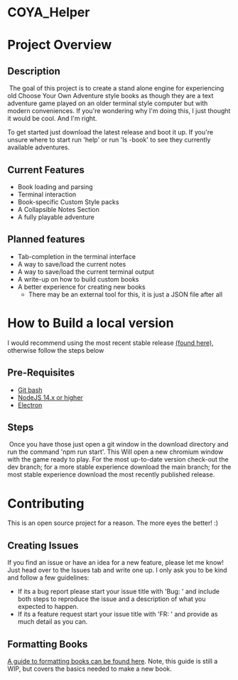 # COYA_Helper

# Project Overview

## Description

​		The goal of this project is to create a stand alone engine for experiencing old Choose Your Own Adventure style books as though they are a text adventure game played on an older terminal style computer but with modern conveniences. If you're wondering why I'm doing this, I just thought it would be cool. And I'm right.

To get started just download the latest release and boot it up. If you're unsure where to start run 'help' or run 'ls -book' to see they currently available adventures.

## Current Features

- Book loading and parsing
- Terminal interaction
- Book-specific Custom Style packs
- A Collapsible Notes Section
- A fully playable adventure

## Planned features

- Tab-completion in the terminal interface
- A way to save/load the current notes
- A way to save/load the current terminal output
- A write-up on how to build custom books
- A better experience for creating new books
  - There may be an external tool for this, it is just a JSON file after all

# How to Build a local version

I would recommend using the most recent stable release [(found here)](https://github.com/EzraSkwarka/COYA_Helper/releases/), otherwise follow the steps below

## Pre-Requisites

- [Git bash](https://git-scm.com/download/win)
- [NodeJS 14.x or higher](https://github.com/nodejs/Release)
- [Electron](https://www.electronjs.org/)

## Steps

​		Once you have those just open a git window in the download directory and run the command 'npm run start'. This Will open a new chromium window with the game ready to play. For the most up-to-date version check-out the dev branch; for a more stable experience download the main branch; for the most stable experience download the most recently published release.

# Contributing
This is an open source project for a reason. The more eyes the better! :)

## Creating Issues
If you find an issue or have an idea for a new feature, please let me know! Just head over to the Issues tab and write one up. I only ask you to be kind and follow a few guidelines: 
- If its a bug report please start your issue title with 'Bug: ' and include both steps to reproduce the issue and a description of what you expected to happen.
- If its a feature request start your issue title with 'FR: ' and provide as much detail as you can.

## Formatting Books
[A guide to formatting books can be found here](src/Assets/GuideToBuildingBooks.md). Note, this guide is still a WIP, but covers the basics needed to make a new book.